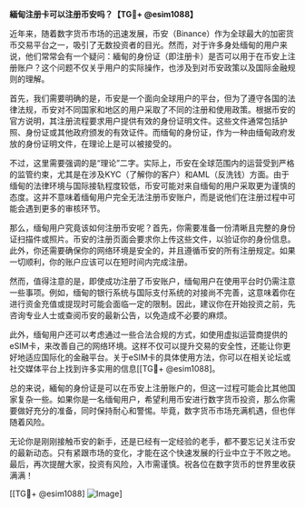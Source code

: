 **緬甸注册卡可以注册币安吗？【TG💪+ @esim1088】**

近年来，随着数字货币市场的迅速发展，币安（Binance）作为全球最大的加密货币交易平台之一，吸引了无数投资者的目光。然而，对于许多身处缅甸的用户来说，他们常常会有一个疑问：緬甸的身份证（即注册卡）是否可以用于在币安上注册账户？这个问题不仅关乎用户的实际操作，也涉及到对币安政策以及国际金融规则的理解。

首先，我们需要明确的是，币安是一个面向全球用户的平台，但为了遵守各国的法律法规，币安对不同国家和地区的用户采取了不同的注册和使用政策。根据币安的官方说明，其注册流程要求用户提供有效的身份证明文件。这些文件通常包括护照、身份证或其他政府颁发的有效证件。而缅甸的身份证，作为一种由缅甸政府发放的身份证明文件，在理论上是可以被接受的。

不过，这里需要强调的是“理论”二字。实际上，币安在全球范围内的运营受到严格的监管约束，尤其是在涉及KYC（了解你的客户）和AML（反洗钱）方面。由于缅甸的法律环境与国际接轨程度较低，币安可能对来自缅甸的用户采取更为谨慎的态度。这并不意味着缅甸用户完全无法注册币安账户，而是说他们在注册过程中可能会遇到更多的审核环节。

那么，缅甸用户究竟该如何注册币安呢？首先，你需要准备一份清晰且完整的身份证扫描件或照片。币安的注册页面会要求你上传这些文件，以验证你的身份信息。此外，你还需要确保你的网络环境是安全的，并且遵循币安的所有注册规定。如果一切顺利，你的账户应该可以在短时间内完成注册。

然而，值得注意的是，即使成功注册了币安账户，缅甸用户在使用平台时仍需注意一些事项。例如，缅甸的银行系统与国际支付系统的对接尚不完善，这意味着你在进行资金充值或提现时可能会面临一定的限制。因此，建议你在开始投资之前，先咨询专业人士或查阅币安的最新公告，以免造成不必要的麻烦。

此外，缅甸用户还可以考虑通过一些合法合规的方式，如使用虚拟运营商提供的eSIM卡，来改善自己的网络环境。这样不仅可以提升交易的安全性，还能让你更好地适应国际化的金融平台。关于eSIM卡的具体使用方法，你可以在相关论坛或社交媒体平台上找到许多实用的信息[[TG💪+ @esim1088]。

总的来说，緬甸的身份证是可以在币安上注册账户的，但这一过程可能会比其他国家复杂一些。如果你是一名缅甸用户，希望利用币安进行数字货币投资，那么你需要做好充分的准备，同时保持耐心和警惕。毕竟，数字货币市场充满机遇，但也伴随着风险。

无论你是刚刚接触币安的新手，还是已经有一定经验的老手，都不要忘记关注币安的最新动态。只有紧跟市场的变化，才能在这个快速发展的行业中立于不败之地。最后，再次提醒大家，投资有风险，入市需谨慎。祝各位在数字货币的世界里收获满满！

[[TG💪+ @esim1088] ![Image](https://i.postimg.cc/4NQfJmqS/Snipaste-2025-05-13-00-14-12.png)]
